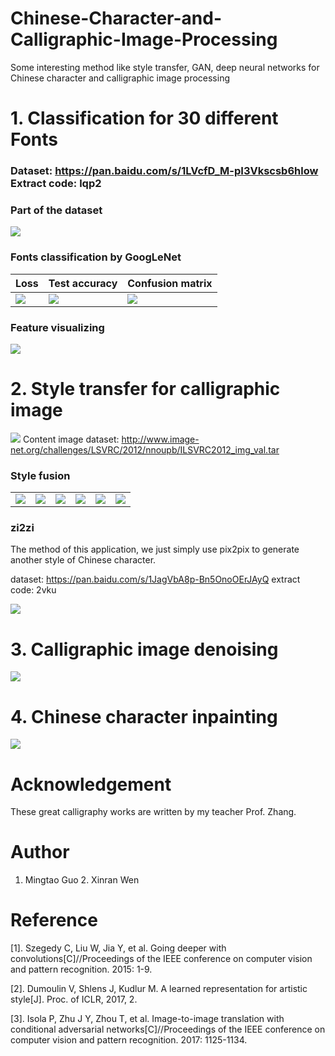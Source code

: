 # Chinese-Character-and-Calligraphic-Image-Processing
Some interesting method like style transfer, GAN, deep neural networks for Chinese character and calligraphic image processing

# 1. Classification for 30 different Fonts 
### Dataset: https://pan.baidu.com/s/1LVcfD_M-pI3Vkscsb6hlow  Extract code: lqp2
### Part of the dataset
![](https://github.com/MingtaoGuo/Chinese-Character-and-Calligraphic-Image-Processing/blob/master/IMGS/samefont.jpg)

### Fonts classification by GoogLeNet
|Loss|Test accuracy|Confusion matrix|
|-|-|-|
|![](https://github.com/MingtaoGuo/Chinese-Character-and-Calligraphic-Image-Processing/blob/master/IMGS/loss.png)|![](https://github.com/MingtaoGuo/Chinese-Character-and-Calligraphic-Image-Processing/blob/master/IMGS/acc.png)|![](https://github.com/MingtaoGuo/Chinese-Character-and-Calligraphic-Image-Processing/blob/master/IMGS/confusion_matrix.jpg)|

### Feature visualizing
![](https://github.com/MingtaoGuo/Chinese-Character-and-Calligraphic-Image-Processing/blob/master/IMGS/tsne.jpg)

# 2. Style transfer for calligraphic image
![](https://github.com/MingtaoGuo/Chinese-Character-and-Calligraphic-Image-Processing/blob/master/IMGS/n_style_transfer.jpg)
Content image dataset: http://www.image-net.org/challenges/LSVRC/2012/nnoupb/ILSVRC2012_img_val.tar

### Style fusion
|||||||
|-|-|-|-|-|-|
|![](https://github.com/MingtaoGuo/Chinese-Character-and-Calligraphic-Image-Processing/blob/master/IMGS/result1.gif)|![](https://github.com/MingtaoGuo/Chinese-Character-and-Calligraphic-Image-Processing/blob/master/IMGS/result2.gif)|![](https://github.com/MingtaoGuo/Chinese-Character-and-Calligraphic-Image-Processing/blob/master/IMGS/result3.gif)|![](https://github.com/MingtaoGuo/Chinese-Character-and-Calligraphic-Image-Processing/blob/master/IMGS/result11.gif)|![](https://github.com/MingtaoGuo/Chinese-Character-and-Calligraphic-Image-Processing/blob/master/IMGS/result22.gif)|![](https://github.com/MingtaoGuo/Chinese-Character-and-Calligraphic-Image-Processing/blob/master/IMGS/result33.gif)|

### zi2zi
The method of this application, we just simply use pix2pix to generate another style of Chinese character.

dataset: https://pan.baidu.com/s/1JagVbA8p-Bn5OnoOErJAyQ extract code: 2vku 

![](https://github.com/MingtaoGuo/Chinese-Character-and-Calligraphic-Image-Processing/blob/master/IMGS/zi2zi.jpg)

# 3. Calligraphic image denoising
![](https://github.com/MingtaoGuo/Chinese-Character-and-Calligraphic-Image-Processing/blob/master/IMGS/denoise.jpg)

# 4. Chinese character inpainting
![](https://github.com/MingtaoGuo/Chinese-Character-and-Calligraphic-Image-Processing/blob/master/IMGS/inpainting.jpg)
# Acknowledgement
These great calligraphy works are written by my teacher Prof. Zhang.

# Author
1. Mingtao Guo 2. Xinran Wen

# Reference
[1]. Szegedy C, Liu W, Jia Y, et al. Going deeper with convolutions[C]//Proceedings of the IEEE conference on computer vision and pattern recognition. 2015: 1-9.

[2]. Dumoulin V, Shlens J, Kudlur M. A learned representation for artistic style[J]. Proc. of ICLR, 2017, 2.

[3]. Isola P, Zhu J Y, Zhou T, et al. Image-to-image translation with conditional adversarial networks[C]//Proceedings of the IEEE conference on computer vision and pattern recognition. 2017: 1125-1134.
